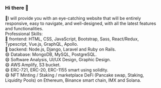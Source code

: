### Hi there 👋

🌱I will provide you with an eye-catching website that will be entirely responsive, easy to navigate, and well-designed, with all the latest features and
functionalities.
<br />
Professional Skills:
<br />
🌱 frontend: HTML, CSS, JavaScript, Bootstrap, Sass, React/Redux, Typescript, Vue.js, GraphQL, Apollo.
<br />
👯 backend: Node.js, Django, Laravel and Ruby on Rails.
<br />
😄 Database: MongoDB, MySQL, PostgreSQL.
<br />
😄 Software Analysis, UI/UX Design, Graphic Design.
<br />
😄 AWS Amplify, S3 bucket.
<br />
😄 ERC-721, ERC-20, ERC-1155 smart using solidity.
<br />
😄 NFT Minting / Staking / marketplace DeFi (Pancake swap, Staking, Liquidity Pools) on Ethereum, Binance smart chain, IMX and Solana.
